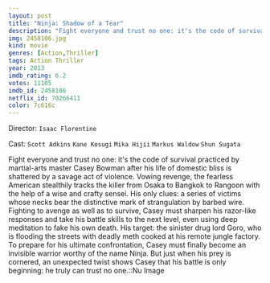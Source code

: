```yaml
---
layout: post
title: "Ninja: Shadow of a Tear"
description: "Fight everyone and trust no one: it's the code of survival practiced by martial-arts master Casey Bowman after his life of domestic bliss is shattered by a savage act of violence. Vowing revenge, the fearless American stealthily tracks the killer from Osaka to Bangkok to Rangoon with the help of a wise and crafty sensei. His only clues: a series of victims whose necks bear the distinctive mark of strangulation by barbed wire. Fighting to avenge as well as to survive, Casey must sharpen his razor-like responses and take his battle skills to the next lev.."
img: 2458106.jpg
kind: movie
genres: [Action,Thriller]
tags: Action Thriller 
year: 2013
imdb_rating: 6.2
votes: 11105
imdb_id: 2458106
netflix_id: 70266411
color: 7c616c
---
```

Director: `Isaac Florentine`  

Cast: `Scott Adkins` `Kane Kosugi` `Mika Hijii` `Markus Waldow` `Shun Sugata` 

Fight everyone and trust no one: it's the code of survival practiced by martial-arts master Casey Bowman after his life of domestic bliss is shattered by a savage act of violence. Vowing revenge, the fearless American stealthily tracks the killer from Osaka to Bangkok to Rangoon with the help of a wise and crafty sensei. His only clues: a series of victims whose necks bear the distinctive mark of strangulation by barbed wire. Fighting to avenge as well as to survive, Casey must sharpen his razor-like responses and take his battle skills to the next level, even using deep meditation to fake his own death. His target: the sinister drug lord Goro, who is flooding the streets with deadly meth cooked at his remote jungle factory. To prepare for his ultimate confrontation, Casey must finally become an invisible warrior worthy of the name Ninja. But just when his prey is cornered, an unexpected twist shows Casey that his battle is only beginning: he truly can trust no one.::Nu Image